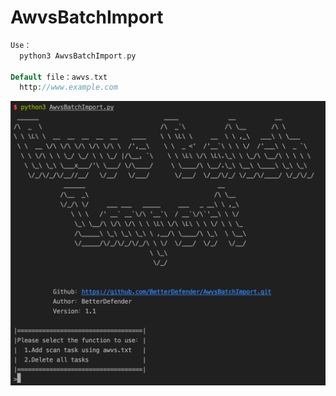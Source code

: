# AwvsBatchImport

``` php
Use：
  python3 AwvsBatchImport.py

Default file：awvs.txt
  http://www.example.com
```

![demo](demo.png)

